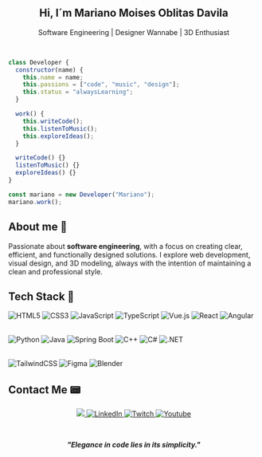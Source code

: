 
<h2 align="center">Hi, I´m  Mariano Moises Oblitas Davila</h2>
<p align="center">Software Engineering | Designer Wannabe | 3D Enthusiast</p>

<br/>

```js
class Developer {
  constructor(name) {
    this.name = name;
    this.passions = ["code", "music", "design"];
    this.status = "alwaysLearning";
  }

  work() {
    this.writeCode();
    this.listenToMusic();
    this.exploreIdeas();
  }

  writeCode() {}
  listenToMusic() {}
  exploreIdeas() {}
}

const mariano = new Developer("Mariano");
mariano.work();
````

## About me 🍕

Passionate about **software engineering**, with a focus on creating clear, efficient, and functionally designed solutions.
I explore web development, visual design, and 3D modeling, always with the intention of maintaining a clean and professional style.

## Tech Stack 📀

![HTML5](https://img.shields.io/badge/html5-%23E34F26.svg?style=for-the-badge\&logo=html5\&logoColor=white)
![CSS3](https://img.shields.io/badge/css3-%231572B6.svg?style=for-the-badge\&logo=css3\&logoColor=white)
![JavaScript](https://img.shields.io/badge/javascript-%23323330.svg?style=for-the-badge\&logo=javascript\&logoColor=%23F7DF1E)
![TypeScript](https://img.shields.io/badge/typescript-%23007ACC.svg?style=for-the-badge\&logo=typescript\&logoColor=white)
![Vue.js](https://img.shields.io/badge/vuejs-%2335495e.svg?style=for-the-badge\&logo=vuedotjs\&logoColor=%234FC08D)
![React](https://img.shields.io/badge/react-%2320232a.svg?style=for-the-badge\&logo=react\&logoColor=%2361DAFB)
![Angular](https://img.shields.io/badge/angular-%23DD0031.svg?style=for-the-badge\&logo=angular\&logoColor=white)<br/><br/>

![Python](https://img.shields.io/badge/python-3670A0?style=for-the-badge\&logo=python\&logoColor=ffdd54)
![Java](https://img.shields.io/badge/java-%23ED8B00.svg?style=for-the-badge\&logo=openjdk\&logoColor=white)
![Spring Boot](https://img.shields.io/badge/spring%20boot-%236DB33F.svg?style=for-the-badge\&logo=spring-boot\&logoColor=white)
![C++](https://img.shields.io/badge/c++-%2300599C.svg?style=for-the-badge\&logo=c%2B%2B\&logoColor=white)
![C#](https://img.shields.io/badge/c%23-%23239120.svg?style=for-the-badge\&logo=c-sharp\&logoColor=white)
![.NET](https://img.shields.io/badge/.NET-512BD4?style=for-the-badge\&logo=dotnet\&logoColor=white)<br/><br/>

![TailwindCSS](https://img.shields.io/badge/tailwindcss-%2338B2AC.svg?style=for-the-badge\&logo=tailwind-css\&logoColor=white)
![Figma](https://img.shields.io/badge/figma-%23F24E1E.svg?style=for-the-badge\&logo=figma\&logoColor=white)
![Blender](https://img.shields.io/badge/blender-%23F5792A.svg?style=for-the-badge\&logo=blender\&logoColor=white)

## Contact Me 📟

<p align="center">
<a href="https://www.instagram.com/vr700_official/?hl=es">
    <img src="https://img.shields.io/badge/Instagram-%23E4405F.svg?style=for-the-badge&logo=Instagram&logoColor=white">
</a>
<a href="https://www.linkedin.com/in/mariano-moises-oblitas-davila-7b5738328">
    <img src="https://img.shields.io/badge/LinkedIn-%230077B5.svg?style=for-the-badge&logo=linkedin&logoColor=white" alt="LinkedIn">
</a>
<a href="https://www.twitch.tv/vr700">
    <img src="https://img.shields.io/badge/Twitch-9347FF?style=for-the-badge&logo=twitch&logoColor=white" alt="Twitch">
</a>
<a href="https://www.youtube.com/@VRgames700">
    <img src="https://img.shields.io/badge/YouTube-%23FF0000.svg?style=for-the-badge&logo=YouTube&logoColor=white" alt="Youtube">
</a>
</p>

<br/>

<p align="center">
  <b><i>"Elegance in code lies in its simplicity."</i></b>
</p>
